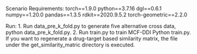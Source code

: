 Scenario Requirements: torch==1.9.0 python==3.7.16 dgl==0.6.1 numpy==1.20.0 pandas==1.3.5 rdkit==2020.9.5.2 torch-geometric==2.2.0


Run: 1. Run data_pre_k_fold.py to generate five alternative cross data, python data_pre_k_fold.py. 2. Run train.py to train MCF-DDI Python train.py.
If you want to regenerate a drug-target based similarity matrix, the file under the get_similarity_matric directory is executed.